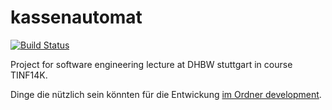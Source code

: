 # kassenautomat

[![Build Status](https://travis-ci.com/BruegelN/kassenautomat.svg?token=YNQTCRysagK6DsFJsSyy&branch=master)](https://travis-ci.com/BruegelN/kassenautomat)


Project for software engineering lecture at DHBW stuttgart in course TINF14K.


Dinge die nützlich sein könnten für die Entwickung [ im Ordner development](development).
